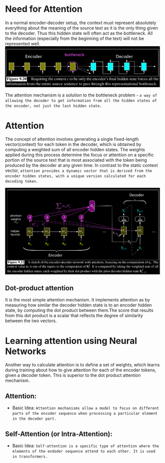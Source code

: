 # Need for Attention
In a normal encoder-decoder setup, the context must represent absolutely everything about the meaning of the source text as it is the only thing given to the decoder. Thus this hidden state will often act as the bottleneck. All the information (especially from the beginning of the text) will not be represented well.
![alt text](image-16.png)

The attention mechanism is a solution to the bottleneck problem - `a way of allowing the decoder to get information from all the hidden states of the encoder, not just the last hidden state.`

# Attention
The concept of attention involves generating a single fixed-length vector(context) for each token in the decoder, which is obtained by computing a weighted sum of all encoder hidden states. The weights applied during this process determine the focus or attention on a specific portion of the source text that is most associated with the token being produced by the decoder at any given time. In contrast to the static context vector, `attention provides a dynamic vector that is derived from the encoder hidden states, with a unique version calculated for each decoding token.`

![alt text](image-17.png)

## Dot-product attention
It is the most simple attention mechanism. It implements attention as by measuring how similar the decoder hidden state is to an encoder hidden state, by computing the dot product between them.The score that results from this dot product is a scalar that reflects the degree of similarity between the two vectors.

# Learning attention using Neural Networks
Another way to calculate attention is to define a set of weights, which learns during training about how to give attention for each of the encoder tokens, given a decoder token. This is superior to the dot product attention mechanism.

## Attention:
- Basic Idea: `Attention mechanisms allow a model to focus on different parts of the encoder sequence when processing a particular element in the decoder part.`

## Self-Attention (or Intra-Attention):
- Basic Idea: `Self-attention is a specific type of attention where the elements of the endoder sequence attend to each other. It is used in transformers.`